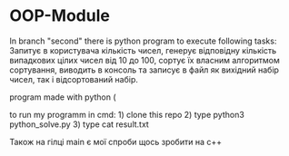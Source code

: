 # OOP-Module

In branch "second" there is python program to execute following tasks: Запитує в користувача кількість чисел, генерує відповідну кількість
випадкових цілих чисел від 10 до 100, сортує їх власним алгоритмом
сортування, виводить в консоль та записує в файл як вихідний набір
чисел, так і відсортований набір.

program made with python (

to run my programm in cmd: 1) clone this repo
2) type python3 python_solve.py
3) type cat result.txt

Також на гілці main є мої спроби щось зробити на с++
